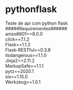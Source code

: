 # pythonflask <br>
Teste de api com python flask <br>
#####Requirementes###### <br>
aniso8601==8.0.0 <br>
click==7.1.2 <br>
Flask==1.1.2 <br>
Flask-RESTful==0.3.8 <br>
itsdangerous==1.1.0 <br>
Jinja2==2.11.2 <br>
MarkupSafe==1.1.1  <br>
pytz==2020.1  <br>
six==1.15.0 <br>
Werkzeug==1.0.1 <br>

